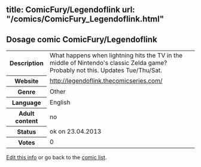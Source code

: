title: ComicFury/Legendoflink
url: "/comics/ComicFury_Legendoflink.html"
---
Dosage comic ComicFury/Legendoflink
-----------------------------------------

<p id="msg"></p>
<script type="text/javascript">
if (window.location.search === '?edit_info_mail=sent_ok') {
  var elem = document.getElementById("msg");
  elem.innerHTML = 'Edited information sucessfully sent.';
  elem.className = 'ok';
}
</script>
<table class="comicinfo">
<tr>
<th>Description</th><td>What happens when lightning hits the TV in the middle of Nintendo's classic Zelda game? Probably not this. Updates Tue/Thu/Sat.</td>
</tr>
<tr>
<th>Website</th><td><a href="http://legendoflink.thecomicseries.com/">http://legendoflink.thecomicseries.com/</a></td>
</tr>
<tr>
<th>Genre</th><td>Other</td>
</tr>
<tr>
<th>Language</th><td>English</td>
</tr>
<tr>
<th>Adult content</th><td>no</td>
</tr>
<tr>
<th>Status</th><td>ok on 23.04.2013</td>
</tr>
<tr>
<th>Votes</th><td>0</td>
</tr>
</table>

[Edit this info](ComicFury_Legendoflink_edit.html) or go back to the [comic list](../comic-index.html).
